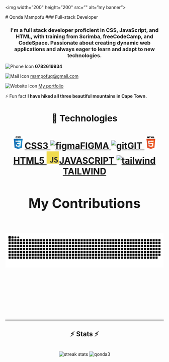 <p align=”center”>

<img width=”200" height=”200" src=”" alt=”my banner”>

</p>
# Qonda Mampofu
### Full-stack Developer

<h3 align="center">I'm a full stack developer proficient in CSS, JavaScript, and HTML, with training from Scrimba, freeCodeCamp, and CodeSpace. Passionate about creating dynamic web applications and always eager to learn and adapt to new technologies.</h3>

![Phone Icon](https://img.icons8.com/ios-filled/20/000000/phone.png) **0782619934**

![Mail Icon](https://img.icons8.com/ios-glyphs/20/000000/new-post.png) [mampofuq@gmail.com](mailto:mampofuq@gmail.com)

![Website Icon](https://img.icons8.com/external-anggara-basic-outline-anggara-putra/20/000000/external-website-ui-basic-anggara-basic-outline-anggara-putra.png) [My portfolio ](https://sunny-cat-6aa96e.netlify.app/)

⚡ Fun fact **I have hiked all three beautiful mountains in Cape Town.**

<h1 align="center"> 👾 Technologies <h1>
<p align="center"> <a href="https://www.w3schools.com/css/" target="_blank" rel="noreferrer"> <img src="https://raw.githubusercontent.com/devicons/devicon/master/icons/css3/css3-original-wordmark.svg" alt="css3" width="40" height="40"/>CSS3  </a> <a href="https://www.figma.com/" target="_blank" rel="noreferrer"> <img src="https://www.vectorlogo.zone/logos/figma/figma-icon.svg" alt="figma" width="40" height="40"/>FIGMA  </a> <a href="https://git-scm.com/" target="_blank" rel="noreferrer"> <img src="https://www.vectorlogo.zone/logos/git-scm/git-scm-icon.svg" alt="git" width="40" height="40"/>GIT  </a> <a href="https://www.w3.org/html/" target="_blank" rel="noreferrer"> <img src="https://raw.githubusercontent.com/devicons/devicon/master/icons/html5/html5-original-wordmark.svg" alt="html5" width="40" height="40"/> HTML5 </a> <a href="https://developer.mozilla.org/en-US/docs/Web/JavaScript" target="_blank" rel="noreferrer"> <img src="https://raw.githubusercontent.com/devicons/devicon/master/icons/javascript/javascript-original.svg" alt="javascript" width="40" height="40"/>JAVASCRIPT </a>                  <a href="https://tailwindcss.com/" target="_blank" rel="noreferrer"> <img src="https://www.vectorlogo.zone/logos/tailwindcss/tailwindcss-icon.svg" alt="tailwind" width="40" height="40"/> TAILWIND</a> </p>


<div align="center">
  <h2> My Contributions </h2>
  <br>
  <img alt="snake eating my contributions" src="https://raw.githubusercontent.com/salesp07/salesp07/output/github-contribution-grid-snake.svg" />
  
  <br/><br/><br/>
</div>

<hr/>
<h2 align="center">⚡ Stats ⚡</h2>
<br>
<div align=center>
  <img width=390 src="https://github-readme-stats.vercel.app/api?username=qonda3&show_icons=true&locale=en" alt="streak stats"/>
  <img width=390 src="https://github-readme-stats.vercel.app/api/top-langs?username=qonda3&show_icons=true&locale=en&layout=compact" alt="qonda3" alt="readme stats" />
  <br/>
  
</div>
